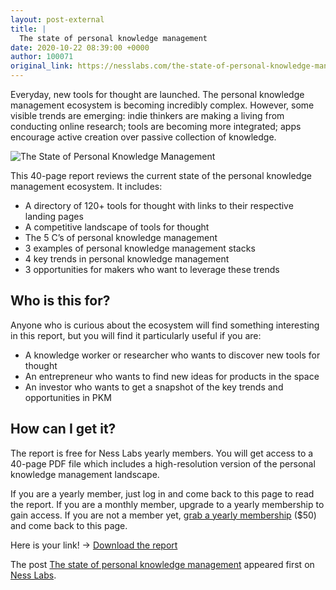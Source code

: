 ```yaml
---
layout: post-external
title: |
  The state of personal knowledge management
date: 2020-10-22 08:39:00 +0000
author: 100071
original_link: https://nesslabs.com/the-state-of-personal-knowledge-management?utm_source=rss&utm_medium=rss&utm_campaign=the-state-of-personal-knowledge-management
---
```


Everyday, new tools for thought are launched. The personal knowledge management ecosystem is becoming incredibly complex. However, some visible trends are emerging: indie thinkers are making a living from conducting online research; tools are becoming more integrated; apps encourage active creation over passive collection of knowledge.

![The State of Personal Knowledge Management](https://nesslabs.com/wp-content/uploads/2020/10/knowledge-management-report-banner.jpg)

This 40-page report reviews the current state of the personal knowledge management ecosystem. It includes:

- A directory of 120+ tools for thought with links to their respective landing pages
- A competitive landscape of tools for thought
- The 5 C’s of personal knowledge management
- 3 examples of personal knowledge management stacks
- 4 key trends in personal knowledge management
- 3 opportunities for makers who want to leverage these trends

## Who is this for?

Anyone who is curious about the ecosystem will find something interesting in this report, but you will find it particularly useful if you are:

- A knowledge worker or researcher who wants to discover new tools for thought
- An entrepreneur who wants to find new ideas for products in the space
- An investor who wants to get a snapshot of the key trends and opportunities in PKM

## How can I get it?

The report is free for Ness Labs yearly members. You will get access to a 40-page PDF file which includes a high-resolution version of the personal knowledge management landscape.

If you are a yearly member, just log in and come back to this page to read the report. If you are a monthly member, upgrade to a yearly membership to gain access. If you are not a member yet, [grab a yearly membership](https://nesslabs.com/membership) ($50) and come back to this page.

Here is your link! → [Download the report](https://nesslabs.memberful.com/account/downloads/get/7774)

The post [The state of personal knowledge management](https://nesslabs.com/the-state-of-personal-knowledge-management) appeared first on [Ness Labs](https://nesslabs.com).

